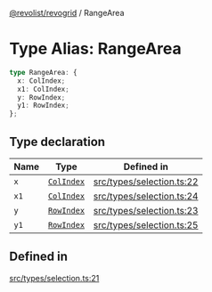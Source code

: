 [@revolist/revogrid](README.md) / RangeArea

# Type Alias: RangeArea

```ts
type RangeArea: {
  x: ColIndex;
  x1: ColIndex;
  y: RowIndex;
  y1: RowIndex;
};
```

## Type declaration

| Name | Type | Defined in |
| ------ | ------ | ------ |
| `x` | [`ColIndex`](TypeAlias.ColIndex.md) | [src/types/selection.ts:22](https://github.com/revolist/revogrid/blob/2f44a261094fb5584023b62ddfd589facc70cf92/src/types/selection.ts#L22) |
| `x1` | [`ColIndex`](TypeAlias.ColIndex.md) | [src/types/selection.ts:24](https://github.com/revolist/revogrid/blob/2f44a261094fb5584023b62ddfd589facc70cf92/src/types/selection.ts#L24) |
| `y` | [`RowIndex`](TypeAlias.RowIndex.md) | [src/types/selection.ts:23](https://github.com/revolist/revogrid/blob/2f44a261094fb5584023b62ddfd589facc70cf92/src/types/selection.ts#L23) |
| `y1` | [`RowIndex`](TypeAlias.RowIndex.md) | [src/types/selection.ts:25](https://github.com/revolist/revogrid/blob/2f44a261094fb5584023b62ddfd589facc70cf92/src/types/selection.ts#L25) |

## Defined in

[src/types/selection.ts:21](https://github.com/revolist/revogrid/blob/2f44a261094fb5584023b62ddfd589facc70cf92/src/types/selection.ts#L21)
